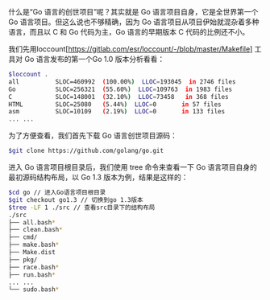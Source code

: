 
什么是“Go 语言的创世项目”呢？其实就是 Go 语言项目自身，它是全世界第一个 Go 语言项目。但这么说也不够精确，因为 Go 语言项目从项目伊始就混杂着多种语言，而且以 C 和 Go 代码为主，Go 语言的早期版本 C 代码的比例还不小。

我们先用loccount[https://gitlab.com/esr/loccount/-/blob/master/Makefile] 工具对 Go 语言发布的第一个Go 1.0 版本分析看看：

```sh
$loccount .
all          SLOC=460992  (100.00%)  LLOC=193045  in 2746 files
Go           SLOC=256321  (55.60%)  LLOC=109763  in 1983 files
C            SLOC=148001  (32.10%)  LLOC=73458   in 368 files
HTML         SLOC=25080   (5.44%)  LLOC=0       in 57 files
asm          SLOC=10109   (2.19%)  LLOC=0       in 133 files
... ...
```

为了方便查看，我们首先下载 Go 语言创世项目源码：
```sh
$git clone https://github.com/golang/go.git
```
进入 Go 语言项目根目录后，我们使用 tree 命令来查看一下 Go 语言项目自身的最初源码结构布局，以 Go 1.3 版本为例，结果是这样的：
```sh
$cd go // 进入Go语言项目根目录
$git checkout go1.3 // 切换到go 1.3版本
$tree -LF 1 ./src // 查看src目录下的结构布局
./src
├── all.bash*
├── clean.bash*
├── cmd/
├── make.bash*
├── Make.dist
├── pkg/
├── race.bash*
├── run.bash*
... ...
└── sudo.bash*
```
